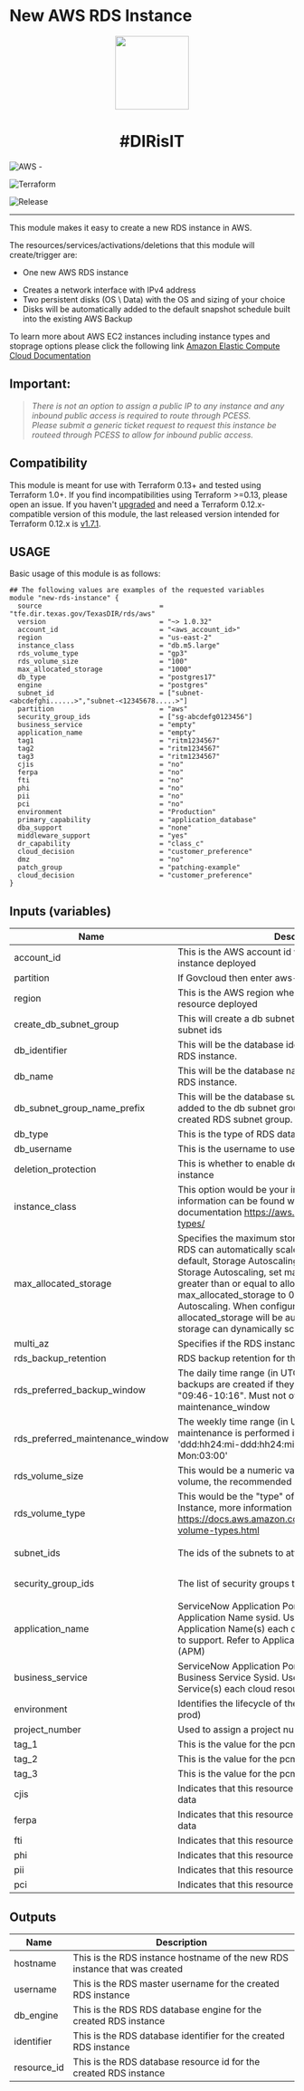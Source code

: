 <!--- Update this line to a more specific description -->
# New AWS RDS Instance

<p align="center">
  <img height="130" src="https://www.comsoltx.com/wp-content/uploads/2016/03/logo-dir-e1462808600875.png">
  <h1 align="center">#DIRisIT</h1>
</p>

<!--- Pick Cloud provider Badge -->
![AWS](https://img.shields.io/badge/AWS-%23FF9900.svg?style=for-the-badge&logo=amazon-aws&logoColor=white) -
<!---![Azure](https://img.shields.io/badge/azure-%230072C6.svg?style=for-the-badge&logo=microsoftazure&logoColor=white) -->
<!-- ![Google Cloud](https://img.shields.io/badge/GoogleCloud-%234285F4.svg?style=for-the-badge&logo=google-cloud&logoColor=white) -->
<!---![Oracle](https://img.shields.io/badge/Oracle-F80000?style=for-the-badge&logo=oracle&logoColor=white) -->
![Terraform](https://img.shields.io/badge/terraform-%235835CC.svg?style=for-the-badge&logo=terraform&logoColor=white)

<!--- Replace repository name -->
<!--- ![License](https://badgen.net/github/license/getindata/terraform-module-template/) -->
![Release](https://badgen.net/static/release/1.0.10/blue?icon=github) <br>
<!---  ![Release](https://badgen.net/static/pcm_project-number/prj12345678/) -->

---
<!--- Add information to each section below and be as accurate as possible when filling in the details -->

This module makes it easy to create a new RDS instance in AWS.

The resources/services/activations/deletions that this module will create/trigger are:

- One new AWS RDS instance
<!-- - Dual stacked ipv4 and ipv6 network interface -->
<!-- - Creates a network interface with both IPv4 and IPv6 addresses -->
- Creates a network interface with IPv4 address
- Two persistent disks (OS \ Data) with the OS and sizing of your choice
- Disks will be automatically added to the default snapshot schedule built into the existing AWS Backup

<p>To learn more about AWS EC2 instances including instance types and stoprage options please click the following link <a href="https://docs.aws.amazon.com/ec2/?nc2=h_ql_doc_ec2">Amazon Elastic Compute Cloud Documentation</a></p>

## Important:

> _There is not an option to assign a public IP to any instance and any inbound public access is required to route through PCESS._ <br>
> _Please submit a generic ticket request to request this instance be routeed through PCESS to allow for inbound public access._ <br>

## Compatibility

This module is meant for use with Terraform 0.13+ and tested using Terraform 1.0+. If you find incompatibilities using Terraform >=0.13, please open an issue.
 If you haven't
[upgraded](https://www.terraform.io/upgrade-guides/0-13.html) and need a Terraform
0.12.x-compatible version of this module, the last released version
intended for Terraform 0.12.x is [v1.7.1](https://registry.terraform.io/modules/terraform-google-modules/-cloud-storage/google/v1.7.1).

## USAGE

Basic usage of this module is as follows:

```hcl
## The following values are examples of the requested variables
module "new-rds-instance" {
  source                             = "tfe.dir.texas.gov/TexasDIR/rds/aws"
  version                            = "~> 1.0.32"
  account_id                         = "<aws_account_id>"
  region                             = "us-east-2"
  instance_class                     = "db.m5.large"
  rds_volume_type                    = "gp3"
  rds_volume_size                    = "100"
  max_allocated_storage              = "1000"
  db_type                            = "postgres17"
  engine                             = "postgres"
  subnet_id                          = ["subnet-<abcdefghi......>","subnet-<12345678.....>"]
  partition                          = "aws"
  security_group_ids                 = ["sg-abcdefg0123456"]
  business_service                   = "empty"
  application_name                   = "empty"
  tag1                               = "ritm1234567"
  tag2                               = "ritm1234567"
  tag3                               = "ritm1234567"
  cjis                               = "no"
  ferpa                              = "no"
  fti                                = "no"
  phi                                = "no"
  pii                                = "no"
  pci                                = "no"
  environment                        = "Production"
  primary_capability                 = "application_database"
  dba_support                        = "none"
  middleware_support                 = "yes"
  dr_capability                      = "class_c"
  cloud_decision                     = "customer_preference"
  dmz                                = "no"
  patch_group                        = "patching-example"
  cloud_decision                     = "customer_preference"
}
```
## Inputs (variables)

| Name                             | Description                                                                                                                                                                                                                                                                                                                                                                                                                                                | Type             | Default                 | Required |
|----------------------------------|------------------------------------------------------------------------------------------------------------------------------------------------------------------------------------------------------------------------------------------------------------------------------------------------------------------------------------------------------------------------------------------------------------------------------------------------------------|------------------|-------------------------|:--------:|
| account_id                       | This is the AWS account id where you would like the ec2 instance deployed                                                                                                                                                                                                                                                                                                                                                                                  | `string`         | `""`                    |   yes    |
| partition                        | If Govcloud then enter aws-us-gov, if not enter aws                                                                                                                                                                                                                                                                                                                                                                                                        | `string`         | `""`                    |   yes    |
| region                           | This is the AWS region where you would like the resource deployed                                                                                                                                                                                                                                                                                                                                                                                          | `string`         | `""`                    |   yes    |
| create_db_subnet_group           | This will create a db subnet group from the provided subnet ids                                                                                                                                                                                                                                                                                                                                                                                            | `bool`           | `N/A`                   |   yes    |
| db_identifier                    | This will be the database identifier for the newly created RDS instance.                                                                                                                                                                                                                                                                                                                                                                                   | `string`         | `""`                    |   yes    |
| db_name                          | This will be the database name for the newly created RDS instance.                                                                                                                                                                                                                                                                                                                                                                                         | `string`         | `""`                    |   yes    |
| db_subnet_group_name_prefix      | This will be the database subnet group name prefix added to the db subnet group name for the newly created RDS subnet group.                                                                                                                                                                                                                                                                                                                               | `string`         | `""`                    |   yes    |
| db_type                          | This is the type of RDS database to be deployed                                                                                                                                                                                                                                                                                                                                                                                                            | `string`         | `""`                    |   yes    |
| db_username                      | This is the username to use for the RDS instance                                                                                                                                                                                                                                                                                                                                                                                                           | `string`         | `""`                    |   yes    |
| deletion_protection              | This is whether to enable deletion protection for the RDS instance                                                                                                                                                                                                                                                                                                                                                                                         | `bool`           | `true`                  |   yes    |
| instance_class                   | This option would be your instance type, more information can be found within the following AWS documentation https://aws.amazon.com/rds/instance-types/                                                                                                                                                                                                                                                                                                   | `string`         | `""`                    |   yes    |
| max_allocated_storage            | Specifies the maximum storage (in GiB) that Amazon RDS can automatically scale to for this DB instance. By default, Storage Autoscaling is disabled. To enable Storage Autoscaling, set max_allocated_storage to greater than or equal to allocated_storage. Setting max_allocated_storage to 0 explicitly disables Storage Autoscaling. When configured, changes to allocated_storage will be automatically ignored as the storage can dynamically scale. | `number`         | `"100"`                 |   yes    |
| multi_az                         | Specifies if the RDS instance is multi-AZ                                                                                                                                                                                                                                                                                                                                                                                                                  | `bool`           | `false`                 |   yes    |
| rds_backup_retention             | RDS backup retention for the database.                                                                                                                                                                                                                                                                                                                                                                                                                     | `number`         | `7`                     |   yes    |
| rds_preferred_backup_window      | The daily time range (in UTC) during which automated backups are created if they are enabled. Example: "09:46-10:16". Must not overlap with maintenance_window                                                                                                                                                                                                                                                                                             | `string`         | `"23:00-23:59"`         |   yes    |
| rds_preferred_maintenance_window | The weekly time range (in UTC) during which maintenance is performed if required. Syntax: 'ddd:hh24:mi-ddd:hh24:mi'. Eg: 'Mon:00:00-Mon:03:00'                                                                                                                                                                                                                                                                                                             | `string`         | `"Mon:00:00-Mon:03:00"` |   yes    |
| rds_volume_size                  | This would be a numeric value assigned to your RDS volume, the recommended minimum value is 100gb                                                                                                                                                                                                                                                                                                                                                          | `number`         | `""`                    |   yes    |
| rds_volume_type                  | This would be the "type" of disk used to run your RDS Instance, more information can be found at https://docs.aws.amazon.com/ebs/latest/userguide/ebs-volume-types.html                                                                                                                                                                                                                                                                                    | `string`         | `""`                    |   yes    |
| subnet_ids                       | The ids of the subnets to attach this RDS instance to                                                                                                                                                                                                                                                                                                                                                                                                      | `list of string` | `[""]`                  |   yes    |
| security_group_ids               | The list of security groups to attach to the RDS instance                                                                                                                                                                                                                                                                                                                                                                                                  | `list of string` | `[""]`                  |   yes    |
| application_name                 | ServiceNow Application Portfolio Management (APM) - Application Name sysid.  Used to identify which Application Name(s) each cloud resource is being used to support. Refer to Application Portfolio Management (APM)                                                                                                                                                                                                                                      | `string`         | `""`                    |   yes    |
| business_service                 | ServiceNow Application Portfolio Management (APM) - Business Service Sysid.  Used to identify which Business Service(s) each cloud resource is being used to support                                                                                                                                                                                                                                                                                       | `string`         | `""`                    |   yes    |
| environment                      | Identifies the lifecycle of the environment (ie., dev, test, prod)                                                                                                                                                                                                                                                                                                                                                                                         | `string`         | `""`                    |   yes    |
| project_number                   | Used to assign a project number tag to the RDS instance                                                                                                                                                                                                                                                                                                                                                                                                    | `string`         | `""`                    |   yes    |
| tag_1                            | This is the value for the pcm-tag_1 ITFM tag                                                                                                                                                                                                                                                                                                                                                                                                               | `string`         | `"empty"`               |    no    |
| tag_2                            | This is the value for the pcm-tag_2 tag                                                                                                                                                                                                                                                                                                                                                                                                                    | `string`         | `"empty"`               |    no    |
| tag_3                            | This is the value for the pcm-tag_3 tag                                                                                                                                                                                                                                                                                                                                                                                                                    | `string`         | `"empty"`               |    no    |
| cjis                             | Indicates that this resource processes sensitive CJIS data                                                                                                                                                                                                                                                                                                                                                                                                 | `string`         | `""`                    |   yes    |
| ferpa                            | Indicates that this resource processes sensitive FERPA data                                                                                                                                                                                                                                                                                                                                                                                                | `string`         | `""`                    |   yes    |
| fti                              | Indicates that this resource processes sensitive FTI data                                                                                                                                                                                                                                                                                                                                                                                                  | `string`         | `""`                    |   yes    |
| phi                              | Indicates that this resource processes sensitive PHI data                                                                                                                                                                                                                                                                                                                                                                                                  | `string`         | `""`                    |   yes    |
| pii                              | Indicates that this resource processes sensitive PII data                                                                                                                                                                                                                                                                                                                                                                                                  | `string`         | `""`                    |   yes    |
| pci                              | Indicates that this resource processes sensitive PCI data                                                                                                                                                                                                                                                                                                                                                                                                  | `string`         | `""`                    |   yes    |

## Outputs
| Name            | Description |
|-----------------|-------------|
| hostname    | This is the RDS instance hostname of the new RDS instance that was created |
| username    | This is the RDS master username for the created RDS instance |
| db_engine   | This is the RDS RDS database engine for the created RDS instance |
| identifier   | This is the RDS database identifier for the created RDS instance |
| resource_id  | This is the RDS database resource id for the created RDS instance |